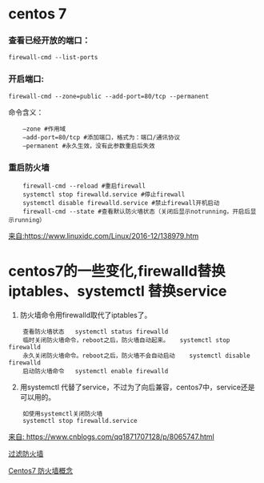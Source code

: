 # centos 7 

### 查看已经开放的端口：
```firewall-cmd --list-ports```

### 开启端口:

```firewall-cmd --zone=public --add-port=80/tcp --permanent```

命令含义：
```
    –zone #作用域
    –add-port=80/tcp #添加端口，格式为：端口/通讯协议
    –permanent #永久生效，没有此参数重启后失效
```
### 重启防火墙
```
    firewall-cmd --reload #重启firewall
    systemctl stop firewalld.service #停止firewall
    systemctl disable firewalld.service #禁止firewall开机启动
    firewall-cmd --state #查看默认防火墙状态（关闭后显示notrunning，开启后显示running）
```
[来自:<https://www.linuxidc.com/Linux/2016-12/138979.htm> ](<https://www.linuxidc.com/Linux/2016-12/138979.htm> )
 

# centos7的一些变化,firewalld替换iptables、systemctl 替换service

1. 防火墙命令用firewalld取代了iptables了。
```
    查看防火墙状态   systemctl status firewalld
    临时关闭防火墙命令，reboot之后，防火墙自动起来。   systemctl stop firewalld
    永久关闭防火墙命令。reboot之后，防火墙不会自动启动    systemctl disable firewalld
    启动防火墙命令   systemctl enable firewalld
``` 
2. 用systemctl 代替了service，不过为了向后兼容，centos7中，service还是可以用的。
```
    如使用systemctl关闭防火墙
    systemctl stop firewalld.service
```
[来自: <https://www.cnblogs.com/qq1871707128/p/8065747.html> 
]( <https://www.cnblogs.com/qq1871707128/p/8065747.html> 
)

[过滤防火墙](https://stackoverflow.com/questions/24756240/how-can-i-use-iptables-on-centos-7)

[Centos7 防火墙概念
](http://blog.51cto.com/13554487/2055630)


